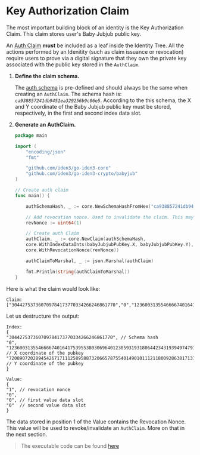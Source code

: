 # Key Authorization Claim

The most important building block of an identity is the Key Authorization Claim. This claim stores user's Baby Jubjub public key. 

An [Auth Claim](https://docs.iden3.io/protocol/bjjkey/) **must** be included as a leaf inside the  Identity Tree. All the actions performed by an Idenitity (such as claim issuance or revocation) require users to prove via a digital signature that they own the private key associated with the public key stored in the `AuthClaim`.

1. **Define the claim schema.**

    The [auth schema](https://github.com/iden3/claim-schema-vocab/blob/main/schemas/json-ld/auth.json-ld) is pre-defined and should always be the same when creating an `AuthClaim`. The schema hash is: *`ca938857241db9451ea329256b9c06e5`*. According to the this schema, the X and Y coordinate of the Baby Jubjub public key must be stored, respectively, in the first and second index data slot.

2. **Generate an AuthClaim.** 

    ```go
    package main

    import (
        "encoding/json"
        "fmt"

        "github.com/iden3/go-iden3-core"
        "github.com/iden3/go-iden3-crypto/babyjub"
    )

    // Create auth claim
    func main() {

        authSchemaHash, _ := core.NewSchemaHashFromHex("ca938857241db9451ea329256b9c06e5")

        // Add revocation nonce. Used to invalidate the claim. This may be a random number in the real implementation.
        revNonce := uint64(1)

        // Create auth Claim 
        authClaim, _ := core.NewClaim(authSchemaHash,
        core.WithIndexDataInts(babyJubjubPubKey.X, babyJubjubPubKey.Y),
        core.WithRevocationNonce(revNonce))

        authClaimToMarshal, _ := json.Marshal(authClaim)

        fmt.Println(string(authClaimToMarshal))
    }
    ```

Here is what the claim would look like: 

```
Claim:
["304427537360709784173770334266246861770","0","12360031355466667401641753955380306964012305931931806442343193949747916655340","7208907202894542671711125895887320665787554014901011121180092863817137691080","1","0","0","0"]
```

Let us destructure the output:

```
Index:
{
"304427537360709784173770334266246861770", // Schema hash
"0",
"12360031355466667401641753955380306964012305931931806442343193949747916655340",  // X coordinate of the pubkey 	
"7208907202894542671711125895887320665787554014901011121180092863817137691080"   // Y coordinate of the pubkey
}

Value:
{ 
"1", // revocation nonce
"0",
"0", // first value data slot
"0"  // second value data slot
}	
```

The data stored in position 1 of the Value contains the Revocation Nonce. This value will be used to revoke/invalidate an `AuthClaim`. More on that in the next section.

> The executable code can be found [here](https://github.com/0xPolygonID/tutorial-examples/blob/main/issuer-protocol/main.go#L77)
